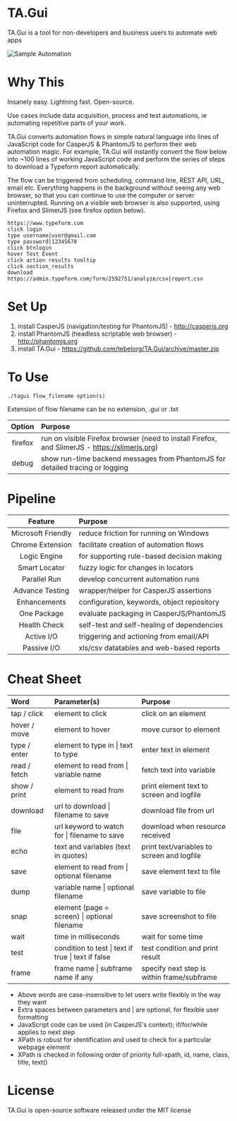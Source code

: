 # TA.Gui
TA.Gui is a tool for non-developers and business users to automate web apps

![Sample Automation](https://github.com/tebelorg/TA.Gui/raw/master/sample.png)

# Why This
Insanely easy. Lightning fast. Open-source.

Use cases include data acquisition, process and test automations, ie automating repetitive parts of your work.

TA.Gui converts automation flows in simple natural language into lines of JavaScript code for CasperJS & PhantomJS to perform their web automation magic. For example, TA.Gui will instantly convert the flow below into ~100 lines of working JavaScript code and perform the series of steps to download a Typeform report automatically.

The flow can be triggered from scheduling, command line, REST API, URL, email etc. Everything happens in the background without seeing any web browser, so that you can continue to use the computer or server uninterrupted. Running on a visible web browser is also supported, using Firefox and SlimerJS (see firefox option below).

```
https://www.typeform.com
click login
type username|user@gmail.com
type password|12345678
click btnlogin
hover Test Event
click action results tooltip
click section_results
download https://admin.typeform.com/form/2592751/analyze/csv|report.csv
```

# Set Up
1. install CasperJS (navigation/testing for PhantomJS) - http://casperjs.org
2. install PhantomJS (headless scriptable web browser) - http://phantomjs.org
3. install TA.Gui - https://github.com/tebelorg/TA.Gui/archive/master.zip

# To Use
```
./tagui flow_filename option(s)
```
Extension of flow filename can be no extension, .gui or .txt

Option|Purpose
:----:|:------
firefox|run on visible Firefox browser (need to install Firefox, and SlimerJS - https://slimerjs.org)
debug|show run-time backend messages from PhantomJS for detailed tracing or logging

# Pipeline
Feature|Purpose
:-----:|:------
Microsoft Friendly|reduce friction for running on Windows
Chrome Extension|facilitate creation of automation flows
Logic Engine|for supporting rule-based decision making
Smart Locator|fuzzy logic for changes in locators
Parallel Run|develop concurrent automation runs
Advance Testing|wrapper/helper for CasperJS assertions
Enhancements|configuration, keywords, object repository
One Package|evaluate packaging in CasperJS/PhantomJS
Health Check|self-test and self-healing of dependencies
Active I/O|triggering and actioning from email/API
Passive I/O|xls/csv datatables and web-based reports

# Cheat Sheet
Word|Parameter(s)|Purpose
:---|:-----------|:------
tap / click|element to click|click on an element
hover / move|element to hover|move cursor to element
type / enter|element to type in &#124; text to type|enter text in element
read / fetch|element to read from &#124; variable name|fetch text into variable
show / print|element to read from|print element text to screen and logfile
download|url to download &#124; filename to save|download file from url
file|url keyword to watch for &#124; filename to save|download when resource received
echo|text and variables (text in quotes)|print text/variables to screen and logfile
save|element to read from &#124; optional filename|save element text to file
dump|variable name &#124; optional filename|save variable to file
snap|element (page = screen) &#124; optional filename|save screenshot to file
wait|time in milliseconds|wait for some time
test|condition to test &#124; text if true &#124; text if false|test condition and print result
frame|frame name &#124; subframe name if any|specify next step is within frame/subframe

- Above words are case-insensitive to let users write flexibly in the way they want
- Extra spaces between parameters and | are optional, for flexible user formatting
- JavaScript code can be used (in CasperJS's context); if/for/while applies to next step
- XPath is robust for identification and used to check for a particular webpage element
- XPath is checked in following order of priority full-xpath, id, name, class, title, text()

# License
TA.Gui is open-source software released under the MIT license
